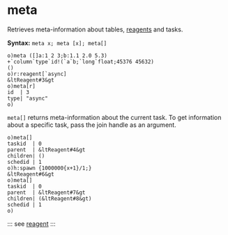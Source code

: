 # meta

Retrieves meta-information about tables, [reagents](/reference/types/reagents/overview.md) and tasks.

**Syntax:** ```meta x; meta [x]; meta[]```

```o
o)meta ([]a:1 2 3;b:1.1 2.0 5.3)
+`column`type`id!(`a`b;`long`float;45376 45632)
()
o)r:reagent[`async]
&ltReagent#3&gt
o)meta[r]
id  | 3
type| "async"
o)
```

`meta[]` returns meta-information about the current task. To get information about a specific task, pass the join handle as an argument.

```o
o)meta[]
taskid  | 0
parent  | &ltReagent#4&gt
children| ()
schedid | 1
o)h:spawn {1000000{x+1}/1;}
&ltReagent#6&gt
o)meta[]
taskid  | 0
parent  | &ltReagent#7&gt
children| (&ltReagent#8&gt)
schedid | 1
o)
```

::: see
[reagent](/verbs/concurrency/reagent.md)
:::

